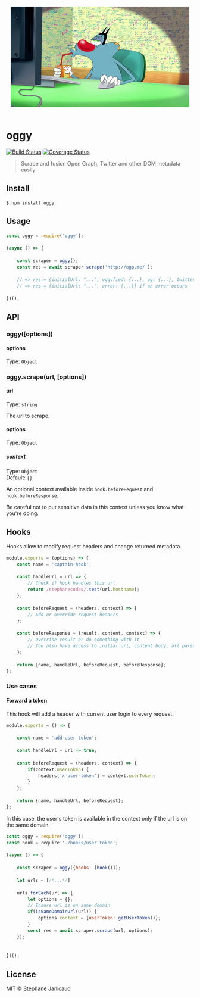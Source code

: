 <p align="center">
	<img src="media/logo.gif">
	<br>
	<br>
</p>

# oggy
[![Build Status](https://travis-ci.org/stephanecodes/oggy.svg?branch=master)](https://travis-ci.org/stephanecodes/oggy) [![Coverage Status](https://coveralls.io/repos/github/stephanecodes/oggy/badge.svg?branch=master)](https://coveralls.io/github/stephanecodes/oggy?branch=master)

>Scrape and fusion Open Graph, Twitter and other DOM metadata easily


## Install

```
$ npm install oggy
```


## Usage

```js
const oggy = require('oggy');

(async () => {

	const scraper = oggy();
	const res = await scraper.scrape('http://ogp.me/');

	// => res = {initialUrl: "...", oggyfied: {...}, og: {...}, twitter: {...}}
	// => res = {initialUrl: "...", error: {...}} if an error occurs

})();
```


## API

### oggy([options])

#### options

Type: `Object`

### oggy.scrape(url, [options])

#### url

Type: `string`

The url to scrape.

#### options

Type: `Object`

##### context

Type: `Object`<br>
Default: `{}`

An optional context available inside `hook.beforeRequest` and `hook.beforeResponse`.

Be careful not to put sensitive data in this context unless you know what you're doing.


## Hooks

Hooks allow to modify request headers and change returned metadata.

```js
module.exports = (options) => {
	const name = 'captain-hook';

	const handleUrl = url => {
		// Check if hook handles this url
		return /stephanecodes/.test(url.hostname);
	};

	const beforeRequest = (headers, context) => {
		// Add or override request headers
	};

	const beforeResponse = (result, content, context) => {
		// Override result or do something with it
		// You also have access to initial url, content body, all parsed metadata.
	};

	return {name, handleUrl, beforeRequest, beforeResponse};
};
```

### Use cases

#### Forward a token

This hook will add a header with current user login to every request.

```js
module.exports = () => {

	const name = 'add-user-token';

	const handleUrl = url => true;

	const beforeRequest = (headers, context) => {
		if(context.userToken) {
			headers['x-user-token'] = context.userToken;
		}
	};

	return {name, handleUrl, beforeRequest};
};
```
In this case, the user's token is available in the context only if the url is on the same domain.

```js
const oggy = require('oggy');
const hook = require './hooks/user-token';

(async () => {

	const scraper = oggy({hooks: [hook()]);

	let urls = [/*...*/]

	urls.forEach(url => {
		let options = {};
		// Ensure url is on same domain
		if(isSameDomainUrl(url)) {
			options.context = {userToken: getUserToken()};
		}
		const res = await scraper.scrape(url, options);
	});


})();


```




## License

MIT © [Stephane Janicaud](https://github.com/stephanecodes)
